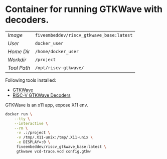 # Container for running GTKWave with decoders.

|       |                                         |
|-------|-----------------------------------------|
|*Image*| `fiveembeddev/riscv_gtkwave_base:latest`|
|*User*| `docker_user`|
|*Home Dir*| `/home/docker_user`|
|*Workdir*| `/project`|
|*Tool Path*| `/opt/riscv-gtkwave/`|

Following tools installed:
- [GTKWave](https://gtkwave.sourceforge.net/)
- [RISC-V GTKWave Decoders](https://gtkwave.sourceforge.net/)

GTKWave is an x11 app, expose X11 env.

```bash
docker run \
    --tty \
    --interactive \
    --rm \
     -v .:/project \
     -v /tmp/.X11-unix:/tmp/.X11-unix \
     -e DISPLAY=:0 \
     fiveembeddev/riscv_gtkwave_base:latest \
     gtkwave vcd-trace.vcd config.gtkw
```
